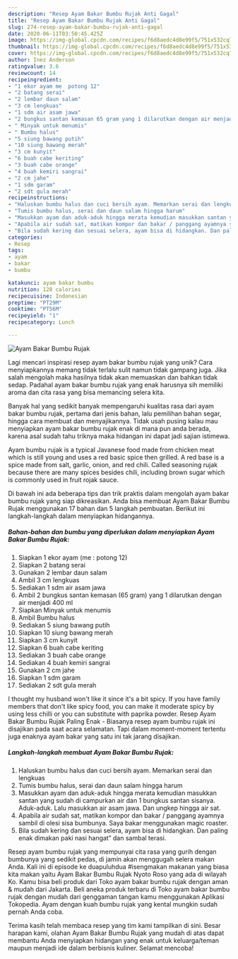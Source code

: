```yaml
---
description: "Resep Ayam Bakar Bumbu Rujak Anti Gagal"
title: "Resep Ayam Bakar Bumbu Rujak Anti Gagal"
slug: 274-resep-ayam-bakar-bumbu-rujak-anti-gagal
date: 2020-06-11T03:50:45.425Z
image: https://img-global.cpcdn.com/recipes/f6d8aedc4d8e99f5/751x532cq70/ayam-bakar-bumbu-rujak-foto-resep-utama.jpg
thumbnail: https://img-global.cpcdn.com/recipes/f6d8aedc4d8e99f5/751x532cq70/ayam-bakar-bumbu-rujak-foto-resep-utama.jpg
cover: https://img-global.cpcdn.com/recipes/f6d8aedc4d8e99f5/751x532cq70/ayam-bakar-bumbu-rujak-foto-resep-utama.jpg
author: Inez Anderson
ratingvalue: 3.6
reviewcount: 14
recipeingredient:
- "1 ekor ayam me  potong 12"
- "2 batang serai"
- "2 lembar daun salam"
- "3 cm lengkuas"
- "1 sdm air asam jawa"
- "2 bungkus santan kemasan 65 gram yang 1 dilarutkan dengan air menjadi 400 ml"
- " Minyak untuk menumis"
- " Bumbu halus"
- "5 siung bawang putih"
- "10 siung bawang merah"
- "3 cm kunyit"
- "6 buah cabe keriting"
- "3 buah cabe orange"
- "4 buah kemiri sangrai"
- "2 cm jahe"
- "1 sdm garam"
- "2 sdt gula merah"
recipeinstructions:
- "Haluskan bumbu halus dan cuci bersih ayam. Memarkan serai dan lengkuas"
- "Tumis bumbu halus, serai dan daun salam hingga harum"
- "Masukkan ayam dan aduk-aduk hingga merata kemudian masukkan santan yang sudah di campurkan air dan 1 bungkus santan sisanya. Aduk-aduk. Lalu masukkan air asam jawa. Dan ungkep hingga air sat."
- "Apabila air sudah sat, matikan kompor dan bakar / panggang ayamnya sambil di olesi sisa bumbunya. Saya bakar menggunakan magic roaster."
- "Bila sudah kering dan sesuai selera, ayam bisa di hidangkan. Dan paling enak dimakan paki nasi hangat” dan sambal terasi."
categories:
- Resep
tags:
- ayam
- bakar
- bumbu

katakunci: ayam bakar bumbu 
nutrition: 128 calories
recipecuisine: Indonesian
preptime: "PT29M"
cooktime: "PT56M"
recipeyield: "1"
recipecategory: Lunch

---
```



![Ayam Bakar Bumbu Rujak](https://img-global.cpcdn.com/recipes/f6d8aedc4d8e99f5/751x532cq70/ayam-bakar-bumbu-rujak-foto-resep-utama.jpg)

Lagi mencari inspirasi resep ayam bakar bumbu rujak yang unik? Cara menyiapkannya memang tidak terlalu sulit namun tidak gampang juga. Jika salah mengolah maka hasilnya tidak akan memuaskan dan bahkan tidak sedap. Padahal ayam bakar bumbu rujak yang enak harusnya sih memiliki aroma dan cita rasa yang bisa memancing selera kita.

Banyak hal yang sedikit banyak mempengaruhi kualitas rasa dari ayam bakar bumbu rujak, pertama dari jenis bahan, lalu pemilihan bahan segar, hingga cara membuat dan menyajikannya. Tidak usah pusing kalau mau menyiapkan ayam bakar bumbu rujak enak di mana pun anda berada, karena asal sudah tahu triknya maka hidangan ini dapat jadi sajian istimewa.

Ayam bumbu rujak is a typical Javanese food made from chicken meat which is still young and uses a red basic spice then grilled. A red base is a spice made from salt, garlic, onion, and red chili. Called seasoning rujak because there are many spices besides chili, including brown sugar which is commonly used in fruit rojak sauce.


Di bawah ini ada beberapa tips dan trik praktis dalam mengolah ayam bakar bumbu rujak yang siap dikreasikan. Anda bisa membuat Ayam Bakar Bumbu Rujak menggunakan 17 bahan dan 5 langkah pembuatan. Berikut ini langkah-langkah dalam menyiapkan hidangannya.

<!--inarticleads1-->

##### Bahan-bahan dan bumbu yang diperlukan dalam menyiapkan Ayam Bakar Bumbu Rujak:

1. Siapkan 1 ekor ayam (me : potong 12)
1. Siapkan 2 batang serai
1. Gunakan 2 lembar daun salam
1. Ambil 3 cm lengkuas
1. Sediakan 1 sdm air asam jawa
1. Ambil 2 bungkus santan kemasan (65 gram) yang 1 dilarutkan dengan air menjadi 400 ml
1. Siapkan  Minyak untuk menumis
1. Ambil  Bumbu halus
1. Sediakan 5 siung bawang putih
1. Siapkan 10 siung bawang merah
1. Siapkan 3 cm kunyit
1. Siapkan 6 buah cabe keriting
1. Sediakan 3 buah cabe orange
1. Sediakan 4 buah kemiri sangrai
1. Gunakan 2 cm jahe
1. Siapkan 1 sdm garam
1. Sediakan 2 sdt gula merah


I thought my husband won&#39;t like it since it&#39;s a bit spicy. If you have family members that don&#39;t like spicy food, you can make it moderate spicy by using less chilli or you can substitute with paprika powder. Resep Ayam Bakar Bumbu Rujak Paling Enak - Biasanya resep ayam bumbu rujak ini disajikan pada saat acara selamatan. Tapi dalam moment-moment tertentu juga enaknya ayam bakar yang satu ini tak jarang disajikan. 

<!--inarticleads2-->

##### Langkah-langkah membuat Ayam Bakar Bumbu Rujak:

1. Haluskan bumbu halus dan cuci bersih ayam. Memarkan serai dan lengkuas
1. Tumis bumbu halus, serai dan daun salam hingga harum
1. Masukkan ayam dan aduk-aduk hingga merata kemudian masukkan santan yang sudah di campurkan air dan 1 bungkus santan sisanya. Aduk-aduk. Lalu masukkan air asam jawa. Dan ungkep hingga air sat.
1. Apabila air sudah sat, matikan kompor dan bakar / panggang ayamnya sambil di olesi sisa bumbunya. Saya bakar menggunakan magic roaster.
1. Bila sudah kering dan sesuai selera, ayam bisa di hidangkan. Dan paling enak dimakan paki nasi hangat” dan sambal terasi.


Resep ayam bumbu rujak yang mempunyai cita rasa yang gurih dengan bumbunya yang sedikit pedas, di jamin akan menggugah selera makan Anda. Kali ini di episode ke duapuluhdua #isengmakan makanan yang biasa kita makan yaitu Ayam Bakar Bumbu Rujak Nyoto Roso yang ada di wilayah Ko. Kamu bisa beli produk dari Toko ayam bakar bumbu rujak dengan aman &amp; mudah dari Jakarta. Beli aneka produk terbaru di Toko ayam bakar bumbu rujak dengan mudah dari genggaman tangan kamu menggunakan Aplikasi Tokopedia. Ayam dengan kuah bumbu rujak yang kental mungkin sudah pernah Anda coba. 

Terima kasih telah membaca resep yang tim kami tampilkan di sini. Besar harapan kami, olahan Ayam Bakar Bumbu Rujak yang mudah di atas dapat membantu Anda menyiapkan hidangan yang enak untuk keluarga/teman maupun menjadi ide dalam berbisnis kuliner. Selamat mencoba!
